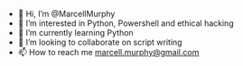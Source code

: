 - 👋 Hi, I’m @MarcellMurphy
- 👀 I’m interested in Python, Powershell and ethical hacking 
- 🌱 I’m currently learning Python 
- 💞️ I’m looking to collaborate on script writing 
- 📫 How to reach me marcell.murphy@gmail.com

<!---
MarcellMurphy/MarcellMurphy is a ✨ special ✨ repository because its `README.md` (this file) appears on your GitHub profile.
You can click the Preview link to take a look at your changes.
--->
